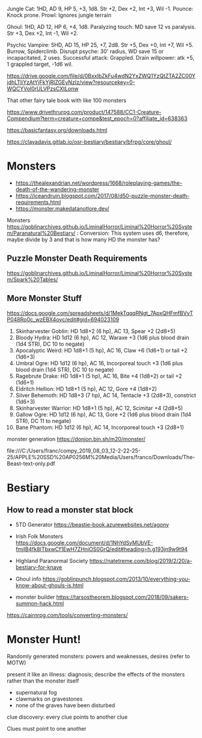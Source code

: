 


Jungle Cat: 1HD, AD 9, HP 5, +3, 1d8. Str +2, Dex +2, Int +3, Wil -1. Pounce: Knock prone. Prowl: Ignores jungle terrain

Ghoul: 1HD, AD 12, HP 6, +4, 1d8. Paralyzing touch: MD save 12 vs paralysis. Str +3, Dex +2, Int -1, Wil +2.

Psychic Vampire: 5HD, AD 15, HP 25, +7, 2d8. Str +5, Dex +0, Int +7, Wil +5. Burrow, Spiderclimb. Disrupt psyche: 30' radius, WD save 15 or incapacitated, 2 uses. Successful attack: Grappled. Drain willpower: atk +5, 1 grappled target, -1d6 wil.



https://drive.google.com/file/d/0BxxIbZkFu4wdN2YxZWQ1YzQtZTA2ZC00YjdhLTliYzAtYjFkYjRlZGEyNzIz/view?resourcekey=0-WQCYVol0rULVPzsCXtLonw

That other fairy tale book with like 100 monsters 

https://www.drivethrurpg.com/product/147588/CC1-Creature-Compendium?term=creature+compe&test_epoch=0?affiliate_id=638363

https://basicfantasy.org/downloads.html

https://clayadavis.gitlab.io/osr-bestiary/bestiary/bfrpg/core/ghoul/






# Monsters

- https://thealexandrian.net/wordpress/1668/roleplaying-games/the-death-of-the-wandering-monster
- https://iceandruin.blogspot.com/2017/08/d50-puzzle-monster-death-requirements.html
- https://monster.makedatanotlore.dev/

Monsters https://goblinarchives.github.io/LiminalHorror/Liminal%20Horror%20System/Paranatural%20Bestiary/ : Conversion: This system uses d6, therefore, maybe divide by 3 and that is how many HD the monster has?

## Puzzle Monster Death Requirements 


https://goblinarchives.github.io/LiminalHorror/Liminal%20Horror%20System/Spark%20Tables/


## More Monster Stuff


https://docs.google.com/spreadsheets/d/1MekTqqqRNgt_7ApxQHFmfBVvTP048Ro0c_wzEBX4ovc/edit#gid=694023109

1.  Skinharvester Goblin: HD 1d8+2 (6 hp), AC 13, Spear +2 (2d8+5)
2.  Bloody Hydra: HD 1d12 (6 hp), AC 12, Waraxe +3 (1d6 plus blood drain (1d4 STR), DC 10 to negate)
3.  Apocalyptic Weird: HD 1d8+1 (5 hp), AC 16, Claw +6 (1d6+1) or tail +2 (1d6+3)
4.  Umbral Ogre: HD 1d12 (6 hp), AC 16, Incorporeal touch +3 (1d6 plus blood drain (1d4 STR), DC 10 to negate)
5.  Ragebrute Drake: HD 1d8+1 (5 hp), AC 16, Bite +4 (1d8+2) or tail +2 (1d6+1)
6.  Eldritch Hellion: HD 1d8+1 (5 hp), AC 12, Gore +4 (1d8+2)
7.  Silver Behemoth: HD 1d8+3 (7 hp), AC 14, Tentacle +3 (2d8+3), constrict (1d6+3)
8.  Skinharvester Warrior: HD 1d8+1 (5 hp), AC 12, Scimitar +4 (2d8+5)
9.  Gallow Ogre: HD 1d12 (6 hp), AC 13, Gore +2 (1d6 plus blood drain (1d4 STR), DC 11 to negate)
10.  Bane Phantom: HD 1d12 (6 hp), AC 14, Incorporeal touch +3 (2d8+1)

monster generation https://donjon.bin.sh/m20/monster/

file:///C:/Users/franc/compy_2019_08_03_12-2-22-25-25/APPLE%20SSD%20AP0256M%20Media/Users/franco/Downloads/The-Beast-text-only.pdf





# Bestiary
## How to read a monster stat block







- 5TD Generator https://beastie-book.azurewebsites.net/agony
- Irish Folk Monsters https://docs.google.com/document/d/1NhYdSyMUbVE-fmjIB4fk8ITbxwCf1EwH7ZHniOS0GrQ/edit#heading=h.g193jn9w9t94
- Highland Paranormal Society https://natetreme.com/blog/2019/2/20/a-bestiary-for-knave
- Ghoul info https://goblinpunch.blogspot.com/2013/10/everything-you-know-about-ghouls-is.html

- monster builder https://tarsostheorem.blogspot.com/2018/09/sakers-summon-hack.html



https://cairnrpg.com/tools/converting-monsters/


# Monster Hunt!
Randomly generated monsters: powers and weaknesses, desires (refer to MOTW)

present it like an  illness: diagnosis; describe the effects of the monsters rather than the monster itself 

- supernatural fog 
- clawmarks on gravestones
- none of the graves have been disturbed

clue discovery: every clue points to another clue

Clues must point to one another 